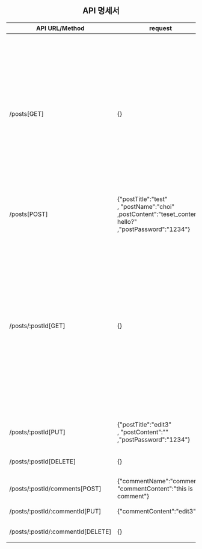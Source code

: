 
## <center>API 명세서</center>

|API URL/Method|request|response|desc|
|------|---|---|----|
|/posts[GET]|{}|{"posts": <BR>[<BR>{"_id": <BR>"62de86b61ed86dfd0f4c67e4",<BR>"postTitle":"test",<BR>"postName": "choi",<BR>"createdAt": "2022-07-25T12:04:06.580Z"},<BR>{"_id": "62de44961ed86dfd0f4c67dd",<BR>"postTitle": "edit",<BR>"createdAt": "2022-07-25T07:21:58.342Z"},<BR>{"_id": "62de44921ed86dfd0f4c67da",<BR>"postTitle": "test",<BR>"postName": "choi",<BR>"createdAt": "2022-07-25T07:21:54.777Z"}<br>]<BR>}}|게시판 목록|
|/posts[POST]|{"postTitle":"test"<BR>, "postName":"choi"<BR>,postContent":"teset_content hello?"<BR>,"postPassword":"1234"}||게시글 작성|
|/posts/:postId[GET]|{}|{<BR>"post": {<BR>"postId": 1,<BR>"postTitle": "test",<BR>"postName": "choi",<BR>"postContent": "teset_content hello?",<BR>"createdAt": "2022-07-25T07:21:54.777Z",<BR>"updatedAt": "2022-07-25T07:21:54.777Z"},<BR>"comments": <BR>[<BR>{"postId": 1,<BR>"commentId": 1,<BR>"commentName": "comment",<BR>"commentContent": "this is comment",<BR>"createdAt": "2022-07-25T12:16:20.105Z",<BR>"updatedAt": "2022-07-25T12:16:20.105Z"}<BR>]<BR>}|게시글 조회,댓글들 조회|
|/posts/:postId[PUT]|{"postTitle":"edit3"<BR>, "postContent":""<BR>,"postPassword":"1234"}|{}|게시글 수정|
|/posts/:postId[DELETE]|{}|{}|게시글 삭제|
|/posts/:postId/comments[POST]|{"commentName":"comment",<BR>"commentContent":"this is comment"}||댓글 작성|
|/posts/:postId/:commentId[PUT]|{"commentContent":"edit3"}||댓글 수정|
|/posts/:postId/:commentId[DELETE]|{}|{}|댓글 삭제|
